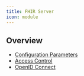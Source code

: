 ```yaml
---
title: FHIR Server
icon: module
---
```

## Overview
- [Configuration Parameters](fhir-configuration)
- [Access Control](fhir-access-control)
- [OpenID Connect](fhir-oidc)
